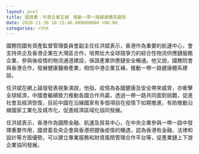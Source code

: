 ```yaml
---
layout: post
title: 國資委：中港企業互補　推動一帶一路健康體系建設
date: 2020-11-30 10:15:46.000000000 +08:00
categories: rthk
---
```


國務院國有資產監督管理委員會副主任任洪斌表示，香港作為重要的航運中心，會支持央企及香港企業在大灣區合作，培育壯大全球競爭力的綜合性物流供應鏈服務企業，參與後疫情的物流通道建設，保證產業供應鏈安全暢通。他又說，國務院會與香港合作，發展健康醫療產業，相信中港企業互補，推動一帶一路健康體系建設。

任洪斌在網上論壇發表視象演說，他指，疫情為各國健康及安全帶來威脅，亦衝擊全球經濟，中國會繼續致力推動各國合作共贏，透過一帶一路共同面對挑戰，促進社會及經濟恢復，目前中國在沿線國家有多個項目在疫情下如期推進，有助推動沿線國家工業化及城市化，促進經濟區域化協同發展。

任洪斌表示，香港作為國際金融、航運及貿易中心，在中央企業參與一帶一路中發揮重要作用，國資委及央企會與香港把握後疫情的機遇，認為香港有金融、法律和設計等方面優勢，可以建立專業服務和財資風險管理合作平台等，促產業鏈上下游企業協同發展。

